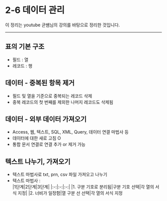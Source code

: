 # 2-6 데이터 관리

이 정리는 youtube 균쌤님의 강의를 바탕으로 정리한 것입니다.
___

## 표의 기본 구조
- 필드 : 열
- 레코드 : 행

## 데이터 - 중복된 항목 제거
- 필드 및 열을 기준으로 중복되는 레코드 삭제
- 중복 레코드의 첫 번째를 제외한 나머지 레코드도 삭제됨

## 데이터 - 외부 데이터 가져오기
- Access, 웹, 텍스트, SQL, XML, Query, 데이터 연결 마법사 등
- 데이터에 대한 새로 고침 O
- 통합 문서 연결로 연결 추가 or 제거 가능

## 텍스트 나누기, 가져오기
- 텍스트 마법사로 txt, prn, csv 파일 가져오고 나누기
- 텍스트 마법사 :  
    |1단계|2단계|3단계|
    |:-:|:-:|:-:|
    |1. 구분 기호로 분리됨|구분 기호 선택|각 열의 서식 지정|
    |2. 너비가 일정함|열 구분 선 선택|각 열의 서식 지정